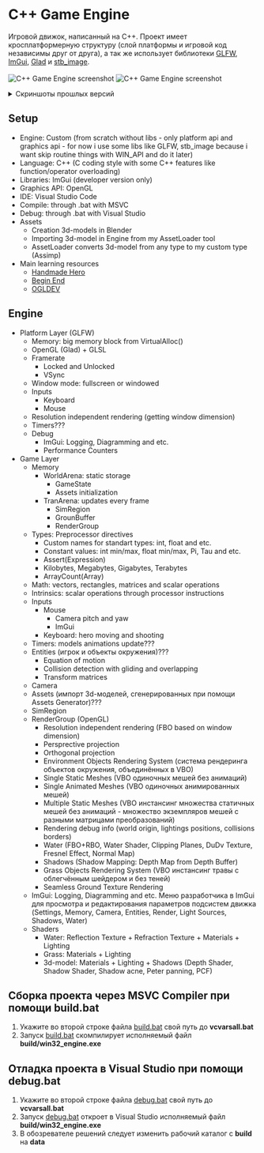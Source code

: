 # C++ Game Engine
Игровой движок, написанный на C++. Проект имеет кросплатформерную структуру (слой платформы и игровой код независимы друг от друга), а так же использует библиотеки [GLFW](https://www.glfw.org/), [ImGui](https://github.com/ocornut/imgui), [Glad](https://github.com/Dav1dde/glad) и [stb_image](https://github.com/nothings/stb).<br><br>
![C++ Game Engine screenshot](https://i.imgur.com/08RFODw.png)
![C++ Game Engine screenshot](https://i.imgur.com/DuFitsj.png)
<details>
<summary>Скриншоты прошлых версий</summary>
<img src="https://i.imgur.com/ue5gFgL.png" alt="C++ Game Engine screenshot">
<img src="https://i.imgur.com/BNUPyQj.png" alt="C++ Game Engine screenshot">
<img src="https://i.imgur.com/lFqbDXQ.png" alt="C++ Game Engine screenshot">
<img src="https://i.imgur.com/icJtm0k.png" alt="C++ Game Engine screenshot">
<img src="https://i.imgur.com/vRpIoxd.png" alt="C++ Game Engine screenshot">
<img src="https://i.imgur.com/gW81zeb.png" alt="C++ Game Engine screenshot">
<img src="https://i.imgur.com/oZZdn5x.png" alt="C++ Game Engine screenshot">
</details>

## Setup
* Engine: Custom (from scratch without libs - only platform api and graphics api - for now i use some libs like GLFW, stb_image because i want skip routine things with WIN_API and do it later)
* Language: C++ (C coding style with some C++ features like function/operator overloading)
* Libraries: ImGui (developer version only)
* Graphics API: OpenGL
* IDE: Visual Studio Code
* Compile: through .bat with MSVC
* Debug: through .bat with Visual Studio
* Assets
  * Creation 3d-models in Blender
  * Importing 3d-model in Engine from my AssetLoader tool
  * AssetLoader converts 3d-model from any type to my custom type (Assimp)
* Main learning resources
  * [Handmade Hero](https://handmadehero.org/)
  * [Begin End](https://www.youtube.com/channel/UCz29nMCtFP5cuyuLR_0dFkw)
  * [OGLDEV](https://ogldev.org/)

## Engine
* Platform Layer (GLFW)
  * Memory: big memory block from VirtualAlloc()
  * OpenGL (Glad) + GLSL
  * Framerate
    * Locked and Unlocked
    * VSync
  * Window mode: fullscreen or windowed
  * Inputs
    * Keyboard
    * Mouse
  * Resolution independent rendering (getting window dimension)
  * Timers???
  * Debug
    * ImGui: Logging, Diagramming and etc.
    * Performance Counters
* Game Layer
  * Memory
    * WorldArena: static storage
      * GameState
      * Assets initialization
    * TranArena: updates every frame
      * SimRegion
      * GrounBuffer
      * RenderGroup
  * Types: Preprocessor directives
    * Custom names for standart types: int, float and etc.
    * Constant values: int min/max, float min/max, Pi, Tau and etc.
    * Assert(Expression)  
    * Kilobytes, Megabytes, Gigabytes, Terabytes
    * ArrayCount(Array)
  * Math: vectors, rectangles, matrices and scalar operations
  * Intrinsics: scalar operations through processor instructions
  * Inputs
    * Mouse
      * Camera pitch and yaw
      * ImGui
    * Keyboard: hero moving and shooting
  * Timers: models animations update???
  * Entities (игрок и объекты окружения)???
    * Equation of motion
    * Collision detection with gliding and overlapping
    * Transform matrices
  * Camera
  * Assets (импорт 3d-моделей, сгенерированных при помощи Assets Generator)???
  * SimRegion
  * RenderGroup (OpenGL)
    * Resolution independent rendering (FBO based on window dimension)
    * Persprective projection
    * Orthogonal projection
    * Environment Objects Rendering System (cистема рендеринга объектов окружения, объединённых в VBO)
    * Single Static Meshes (VBO одиночных мешей без анимаций)
    * Single Animated Meshes (VBO одиночных анимированных мешей)
    * Multiple Static Meshes (VBO инстансинг множества статичных мешей без анимаций - множество экземпляров мешей с разными матрицами преобразований)
    * Rendering debug info (world origin, lightings positions, collisions borders)
    * Water (FBO+RBO, Water Shader, Clipping Planes, DuDv Texture, Fresnel Effect, Normal Map)
    * Shadows (Shadow Mapping: Depth Map from Depth Buffer)
    * Grass Objects Rendering System (VBO инстансинг травы с облегчённым шейдером и без теней)
    * Seamless Ground Texture Rendering
  * ImGui: Logging, Diagramming and etc. Меню разработчика в ImGui для просмотра и редактирования параметров подсистем движка (Settings, Memory, Camera, Entities, Render, Light Sources, Shadows, Water)
  * Shaders
    * Water: Reflection Texture + Refraction Texture + Materials + Lighting
    * Grass: Materials + Lighting
    * 3d-model: Materials + Lighting + Shadows (Depth Shader, Shadow Shader, Shadow acne, Peter panning, PCF)

## Сборка проекта через MSVC Compiler при помощи build.bat
1.  Укажите во второй строке файла [build.bat](code/build.bat) свой путь до **vcvarsall.bat**
2.  Запуск [build.bat](code/build.bat) скомпилирует исполняемый файл **build/win32_engine.exe**
## Отладка проекта в Visual Studio при помощи debug.bat
1.  Укажите во второй строке файла [debug.bat](code/debug.bat) свой путь до **vcvarsall.bat**
2.  Запуск [debug.bat](code/debug.bat) откроет в Visual Studio исполняемый файл **build/win32_engine.exe**
3.  В обозревателе решений следует изменить рабочий каталог с **build** на **data**
